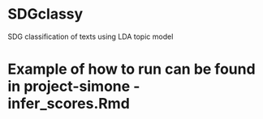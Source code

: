 # SDGclassy
SDG classification of texts using LDA topic model 

# Example of how to run can be found in project-simone - infer_scores.Rmd

